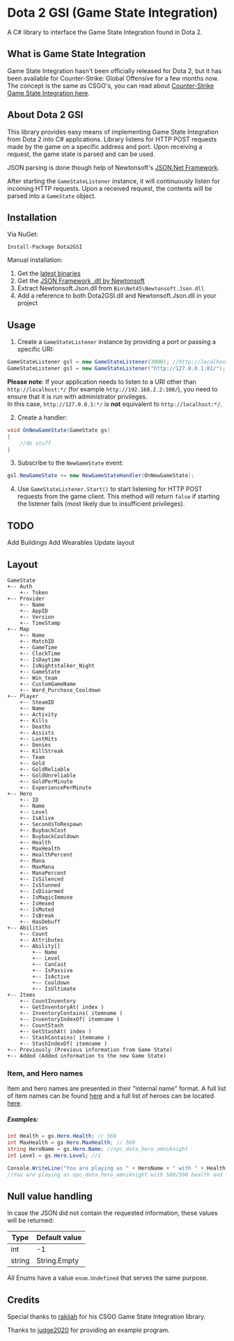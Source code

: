 # Dota 2 GSI (Game State Integration)
A C# library to interface the Game State Integration found in Dota 2.

## What is Game State Integration

Game State Integration hasn't been officially released for Dota 2, but it has been available for Counter-Strike: Global Offensive for a few months now. The concept is the same as CSGO's, you can read about [Counter-Strike Game State Integration here](https://developer.valvesoftware.com/wiki/Counter-Strike:_Global_Offensive_Game_State_Integration).

## About Dota 2 GSI

This library provides easy means of implementing Game State Integration from Dota 2 into C# applications. Library listens for HTTP POST requests made by the game on a specific address and port. Upon receiving a request, the game state is parsed and can be used.

JSON parsing is done though help of Newtonsoft's [JSON.Net Framework](http://www.newtonsoft.com/json).

After starting the `GameStateListener` instance, it will continuously listen for incoming HTTP requests. Upon a received request, the contents will be parsed into a `GameState` object.


## Installation
Via NuGet:

```
Install-Package Dota2GSI
```

Manual installation:

1. Get the [latest binaries](https://github.com/antonpup/Dota2GSI/releases/latest)  
2. Get the [JSON Framework .dll by Newtonsoft](https://github.com/JamesNK/Newtonsoft.Json/releases)  
3. Extract Newtonsoft.Json.dll from `Bin\Net45\Newtonsoft.Json.dll`  
4. Add a reference to both Dota2GSI.dll and Newtonsoft.Json.dll in your project  

## Usage
1. Create a `GameStateListener` instance by providing a port or passing a specific URI:

```C#
GameStateListener gsl = new GameStateListener(3000); //http://localhost:3000/
GameStateListener gsl = new GameStateListener("http://127.0.0.1:81/");
```

**Please note**: If your application needs to listen to a URI other than `http://localhost:*/` (for example `http://192.168.2.2:100/`), you need to ensure that it is run with administrator privileges.  
In this case, `http://127.0.0.1:*/` is **not** equivalent to `http://localhost:*/`.

2. Create a handler:

```C#
void OnNewGameState(GameState gs)
{
    //do stuff
}
```

3. Subscribe to the `NewGameState` event:

```C#
gsl.NewGameState += new NewGameStateHandler(OnNewGameState);
```

4. Use `GameStateListener.Start()` to start listening for HTTP POST requests from the game client. This method will return `false` if starting the listener fails (most likely due to insufficient privileges).

## TODO
Add Buildings
Add Wearables
Update layout

## Layout

```
GameState
+-- Auth
    +-- Token
+-- Provider
    +-- Name
    +-- AppID
    +-- Version
    +-- TimeStamp
+-- Map
    +-- Name
    +-- MatchID
    +-- GameTime
    +-- ClockTime
    +-- IsDaytime
    +-- IsNightstalker_Night
    +-- GameState
    +-- Win_team
    +-- CustomGameName
    +-- Ward_Purchase_Cooldown
+-- Player
    +-- SteamID
    +-- Name
    +-- Activity
    +-- Kills
    +-- Deaths
    +-- Assists
    +-- LastHits
    +-- Denies
    +-- KillStreak
    +-- Team
    +-- Gold
    +-- GoldReliable
    +-- GoldUnreliable
    +-- GoldPerMinute
    +-- ExperiencePerMinute
+-- Hero
    +-- ID
    +-- Name
    +-- Level
    +-- IsAlive
    +-- SecondsToRespawn
    +-- BuybackCost
    +-- BuybackCooldown
    +-- Health
    +-- MaxHealth
    +-- HealthPercent
    +-- Mana
    +-- MaxMana
    +-- ManaPercent
    +-- IsSilenced
    +-- IsStunned
    +-- IsDisarmed
    +-- IsMagicImmune
    +-- IsHexed
    +-- IsMuted
    +-- IsBreak
    +-- HasDebuff
+-- Abilities
    +-- Count
    +-- Attributes
    +-- Ability[]
        +-- Name
        +-- Level
        +-- CanCast
        +-- IsPassive
        +-- IsActive
        +-- Cooldown
        +-- IsUltimate
+-- Items
    +-- CountInventory
    +-- GetInventoryAt( index )
    +-- InventoryContains( itemname )
    +-- InventoryIndexOf( itemname )
    +-- CountStash
    +-- GetStashAt( index )
    +-- StashContains( itemname )
    +-- StashIndexOf( itemname )
+-- Previously (Previous information from Game State)
+-- Added (Added information to the new Game State)
```

### Item, and Hero names
Item and hero names are presented in their "internal name" format. A full list of item names can be found [here](http://dota2.gamepedia.com/Cheats#Item_names) and a full list of heroes can be located [here](http://dota2.gamepedia.com/Cheats#Hero_names).

##### Examples:
```C#
int Health = gs.Hero.Health; // 560
int MaxHealth = gs.Hero.MaxHealth; // 560
string HeroName = gs.Hero.Name; //npc_dota_hero_omniknight
int Level = gs.Hero.Level; //1

Console.WriteLine("You are playing as " + HeroName + " with " + Health + "/" + MaxHealth + " health and level " + Level);
//You are playing as npc_dota_hero_omniknight with 560/560 health and level 1

```

## Null value handling

In case the JSON did not contain the requested information, these values will be returned:

Type|Default value
----|-------------
int|-1
string| String.Empty

All Enums have a value `enum.Undefined` that serves the same purpose.

## Credits
Special thanks to [rakijah](https://github.com/rakijah) for his CSGO Game State Integration library.

Thanks to [judge2020](https://github.com/judge2020) for providing an example program.
